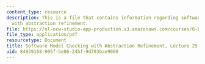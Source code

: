 ```yaml
---
content_type: resource
description: This is a file that contains information regarding software model checking
  with abstraction refinement.
file: https://ol-ocw-studio-app-production.s3.amazonaws.com/courses/6-820-fundamentals-of-program-analysis-fall-2015/84939168905fbe8624bf9d703bae9060_MIT6_820F15_L25.pdf
file_type: application/pdf
resourcetype: Document
title: Software Model Checking with Abstraction Refinement, Lecture 25
uid: 84939168-905f-be86-24bf-9d703bae9060
---
```

